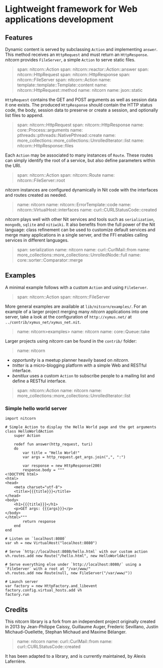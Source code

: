 # Lightweight framework for Web applications development

## Features

Dynamic content is served by subclassing `Action` and implementing `answer`.
This method receives an `HttpRequest` and must return an `HttpResponse`.
_nitcorn_ provides `FileServer`, a simple `Action` to serve static files.

> span: nitcorn::Action
> span: nitcorn::reactor::Action::answer
> span: nitcorn::HttpRequest
> span: nitcorn::HttpResponse
> span: nitcorn::FileServer
> span: nitcorn::Action
> name: template::template::Template::content
> name: nitcorn::HttpRequest::method
> name: nitcorn
> name: json::static

`HttpRequest` contains the GET and POST arguments as well as session data it one exists.
The produced `HttpResponse` should contain the HTTP status code, the body,
session data to preserve or create a session, and optionally list files to append.

> span: nitcorn::HttpRequest
> span: nitcorn::HttpResponse
> name: core::Process::arguments
> name: pthreads::pthreads::NativePthread::create
> name: more_collections::more_collections::UnrolledIterator::list
> name: nitcorn::HttpResponse::files

Each `Action` may be associated to many instances of `Route`.
These routes can simply identify the root of a service,
but also define parameters within the URI.

> span: nitcorn::Action
> span: nitcorn::Route
> name: nitcorn::FileServer::root

_nitcorn_ instances are configured dynamically in Nit code with the interfaces and routes created as needed.

> name: nitcorn
> name: nitcorn::ErrorTemplate::code
> name: nitcorn::VirtualHost::interfaces
> name: curl::CURLStatusCode::created

_nitcorn_ plays well with other Nit services and tools such as `serialization`, `mongodb`, `sqlite` and `nitiwiki`.
It also benefits from the full power of the Nit language:
class refinement can be used to customize default services and merge many applications in a single server,
and the FFI enables calling services in different languages.

> span: serialization
> name: nitcorn
> name: curl::CurlMail::from
> name: more_collections::more_collections::UnrolledNode::full
> name: core::sorter::Comparator::merge

## Examples

A minimal example follows with a custom `Action` and using `FileServer`.

> span: nitcorn::Action
> span: nitcorn::FileServer

More general examples are available at `lib/nitcorn/examples/`.
For an example of a larger project merging many _nitcorn_ applications into one server,
take a look at the configuration of `http://xymus.net/` at `../contrib/xymus_net/xymus_net.nit`.

> name: nitcorn>examples>
> name: nitcorn
> name: core::Queue::take

Larger projects using _nitcorn_ can be found in the `contrib/` folder:

> name: nitcorn

* _opportunity_ is a meetup planner heavily based on _nitcorn_.
* _tnitter_ is a micro-blogging platform with a simple Web and RESTful interface.
* _benitlux_ uses a custom `Action` to subscribe people to a mailing list and define a RESTful interface.

> span: nitcorn::Action
> name: nitcorn
> name: more_collections::more_collections::UnrolledIterator::list

### Simple hello world server

~~~
import nitcorn

# Simple Action to display the Hello World page and the get arguments
class HelloWorldAction
	super Action

	redef fun answer(http_request, turi)
	do
		var title = "Hello World!"
		var args = http_request.get_args.join(",", ":")

		var response = new HttpResponse(200)
		response.body = """
<!DOCTYPE html>
<html>
<head>
	<meta charset="utf-8">
	<title>{{{title}}}</title>
</head>
<body>
	<h1>{{{title}}}</h1>
	<p>GET args: {{{args}}}</p>
</body>
</html>"""
		return response
	end
end

# Listen on `localhost:8080`
var vh = new VirtualHost("localhost:8080")

# Serve `http://localhost:8080/hello.html` with our custom action
vh.routes.add new Route("/hello.html", new HelloWorldAction)

# Serve everything else under `http://localhost:8080/` using a `FileServer` with a root at "/var/www/"
vh.routes.add new Route(null, new FileServer("/var/www/"))

# Launch server
var factory = new HttpFactory.and_libevent
factory.config.virtual_hosts.add vh
factory.run
~~~

## Credits

This nitcorn library is a fork from an independent project originally created in 2013 by
Jean-Philippe Caissy, Guillaume Auger, Frederic Sevillano, Justin Michaud-Ouellette,
Stephan Michaud and Maxime Bélanger.

> name: nitcorn
> name: curl::CurlMail::from
> name: curl::CURLStatusCode::created

It has been adapted to a library, and is currently maintained, by Alexis Laferrière.

